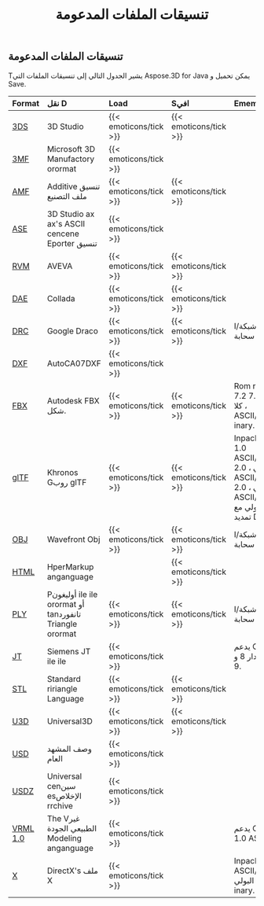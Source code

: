 ﻿---
title: تنسيقات الملفات المدعومة
type: docs
weight: 20
url: /ar/java/supported-file-formats/
description: Tيشير الجدول التالي إلى تنسيقات الملفات التي Aspose.3D for Java يمكن تحميل و Save.
---
## **تنسيقات الملفات المدعومة**
Tيشير الجدول التالي إلى تنسيقات الملفات التي Aspose.3D for Java يمكن تحميل و Save.

|**Format**|**نقل D**|**Load**|**Sافي**|**Ememarks**|
|:- |:- |:- |:- |:- |
|[3DS](https://docs.fileformat.com/3d/3ds/)|3D Studio|{{< emoticons/tick >}}|{{< emoticons/tick >}}||
|[3MF](https://docs.fileformat.com/3d/3mf/)|Microsoft 3D Manufactory orormat|{{< emoticons/tick >}}|||
|[AMF](https://docs.fileformat.com/3d/amf/)|Additive تنسيق ملف التصنيع|{{< emoticons/tick >}}|{{< emoticons/tick >}}||
|[ASE](https://docs.fileformat.com/3d/ase/)|3D Studio ax ax's ASCII cencene Eporter تنسيق|{{< emoticons/tick >}}|||
|[RVM](https://docs.fileformat.com/3d/rvm/)|AVEVA|{{< emoticons/tick >}}|{{< emoticons/tick >}}||
|[DAE](https://docs.fileformat.com/3d/dae/)|Collada|{{< emoticons/tick >}}|{{< emoticons/tick >}}||
|[DRC](https://docs.fileformat.com/3d/drc/)|Google Draco|{{< emoticons/tick >}}|{{< emoticons/tick >}}|Iدعم شبكة/نقطة سحابة|
|[DXF](https://docs.fileformat.com/cad/dxf/)|AutoCA07DXF|{{< emoticons/tick >}}|||
|[FBX](https://docs.fileformat.com/3d/fbx/)|Autodesk FBX شكل.|{{< emoticons/tick >}}|{{< emoticons/tick >}}|Rom rom 7.2 إلى 7.5 ، كلا ASCII/inary inary.|
|[glTF](https://docs.fileformat.com/3d/glb/)|Khronos Gروب glTF|{{< emoticons/tick >}}|{{< emoticons/tick >}}|Inpackding 1.0 ASCII/inary بولي ، 2.0 ASCII/inary بولي ، 2.0 ASCII/البولي مع تمديد Draco|
|[OBJ](https://docs.fileformat.com/3d/obj/)|Wavefront Obj|{{< emoticons/tick >}}|{{< emoticons/tick >}}|Iدعم شبكة/نقطة سحابة.|
|[HTML](https://docs.fileformat.com/web/html/)|HperMarkup anganguage||{{< emoticons/tick >}}||
|[PLY](https://docs.fileformat.com/3d/ply/)|Pأوليغون ile ile orormat أو tanتانفورد Triangle orormat|{{< emoticons/tick >}}|{{< emoticons/tick >}}|Iدعم شبكة/نقطة سحابة.|
|[JT](https://docs.fileformat.com/3d/jt/)|Siemens JT ile ile|{{< emoticons/tick >}}||يدعم Only الإصدار 8 و 9.|
|[STL](https://docs.fileformat.com/cad/stl/)|Standard ririangle Language|{{< emoticons/tick >}}|{{< emoticons/tick >}}||
|[U3D](https://docs.fileformat.com/3d/u3d/)|Universal3D|{{< emoticons/tick >}}|{{< emoticons/tick >}}||
|[USD](https://docs.fileformat.com/3d/usd/)|وصف المشهد العام|{{< emoticons/tick >}}|||
|[USDZ](https://docs.fileformat.com/3d/usdz/)|Universal cenسين esالإخلاص rrchive|{{< emoticons/tick >}}|||
|[VRML 1.0](https://docs.fileformat.com/3d/vrml/)|The Vغير الطبيعي الجودة Modeling anganguage|{{< emoticons/tick >}}||يدعم Only 1.0 ASCII.|
|[X](https://docs.fileformat.com/3d/x/)|DirectX's ملف X|{{< emoticons/tick >}}||Inpackding ASCII/البولي inary.|

